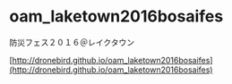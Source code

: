 # oam_laketown2016bosaifes
防災フェス２０１６＠レイクタウン

[http://dronebird.github.io/oam_laketown2016bosaifes](http://dronebird.github.io/oam_laketown2016bosaifes)
